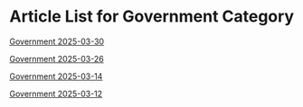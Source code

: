 # Article List for Government Category

[Government 2025-03-30](he_government_2025-03-30.md)

[Government 2025-03-26](he_government_2025-03-26.md)

[Government 2025-03-14](he_government_2025-03-14.md)

[Government 2025-03-12](he_government_2025-03-12.md)

